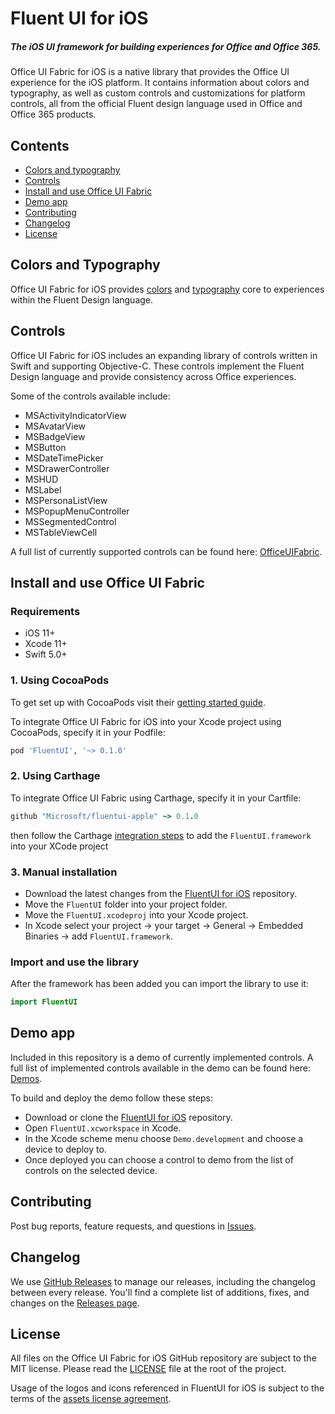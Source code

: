 # Fluent UI for iOS

##### The iOS UI framework for building experiences for Office and Office 365.

Office UI Fabric for iOS is a native library that provides the Office UI experience for the iOS platform. It contains information about colors and typography, as well as custom controls and customizations for platform controls, all from the official Fluent design language used in Office and Office 365 products.

## Contents

- [Colors and typography](#colors-and-typography)
- [Controls](#controls)
- [Install and use Office UI Fabric](#install-and-use-office-ui-fabric)
- [Demo app](#demo-app)
- [Contributing](#contributing)
- [Changelog](#changelog)
- [License](#license)

## Colors and Typography

Office UI Fabric for iOS provides [colors](FluentUI/Core/Colors.swift) and [typography](FluentUI/Core/Fonts.swift) core to experiences within the Fluent Design language.

## Controls

Office UI Fabric for iOS includes an expanding library of controls written in Swift and supporting Objective-C. These controls implement the Fluent Design language and provide consistency across Office experiences.

Some of the controls available include:
- MSActivityIndicatorView
- MSAvatarView
- MSBadgeView
- MSButton
- MSDateTimePicker
- MSDrawerController
- MSHUD
- MSLabel
- MSPersonaListView
- MSPopupMenuController
- MSSegmentedControl
- MSTableViewCell

A full list of currently supported controls can be found here: [OfficeUIFabric](OfficeUIFabric).

## Install and use Office UI Fabric

### Requirements

- iOS 11+
- Xcode 11+
- Swift 5.0+

### 1. Using CocoaPods

To get set up with CocoaPods visit their [getting started guide](https://guides.cocoapods.org/using/getting-started.html).

To integrate Office UI Fabric for iOS into your Xcode project using CocoaPods, specify it in your Podfile:
```ruby
pod 'FluentUI', '~> 0.1.0'
```

### 2. Using Carthage

To integrate Office UI Fabric using Carthage, specify it in your Cartfile:

```ruby
github "Microsoft/fluentui-apple" ~> 0.1.0
```

then follow the Carthage [integration steps](https://github.com/Carthage/Carthage#adding-frameworks-to-an-application) to add the `FluentUI.framework` into your XCode project

### 3. Manual installation

- Download the latest changes from the [FluentUI for iOS](https://github.com/microsoft/fluentui-apple) repository.
- Move the `FluentUI` folder into your project folder.
- Move the `FluentUI.xcodeproj` into your Xcode project.
- In Xcode select your project -> your target -> General -> Embedded Binaries -> add `FluentUI.framework`.

### Import and use the library

After the framework has been added you can import the library to use it:
```swift
import FluentUI
```

## Demo app

Included in this repository is a demo of currently implemented controls. A full list of implemented controls available in the demo can be found here:  [Demos](FluentUI.Demo/FluentUI.Demo/Demos).

To build and deploy the demo follow these steps:
- Download or clone the [FluentUI for iOS](https://github.com/microsoft/fluentui-apple) repository.
- Open `FluentUI.xcworkspace` in Xcode.
- In the Xcode scheme menu choose `Demo.development` and choose a device to deploy to.
- Once deployed you can choose a control to demo from the list of controls on the selected device.

## Contributing

Post bug reports, feature requests, and questions in [Issues](https://github.com/microsoft/fluentui-apple/issues).

## Changelog

We use [GitHub Releases](https://github.com/blog/1547-release-your-software) to manage our releases, including the changelog between every release. You'll find a complete list of additions, fixes, and changes on the [Releases page](https://github.com/microsoft/fluentui-apple/releases).

## License

All files on the Office UI Fabric for iOS GitHub repository are subject to the MIT license. Please read the [LICENSE](LICENSE) file at the root of the project.

Usage of the logos and icons referenced in FluentUI for iOS is subject to the terms of the [assets license agreement](https://aka.ms/fabric-assets-license).
